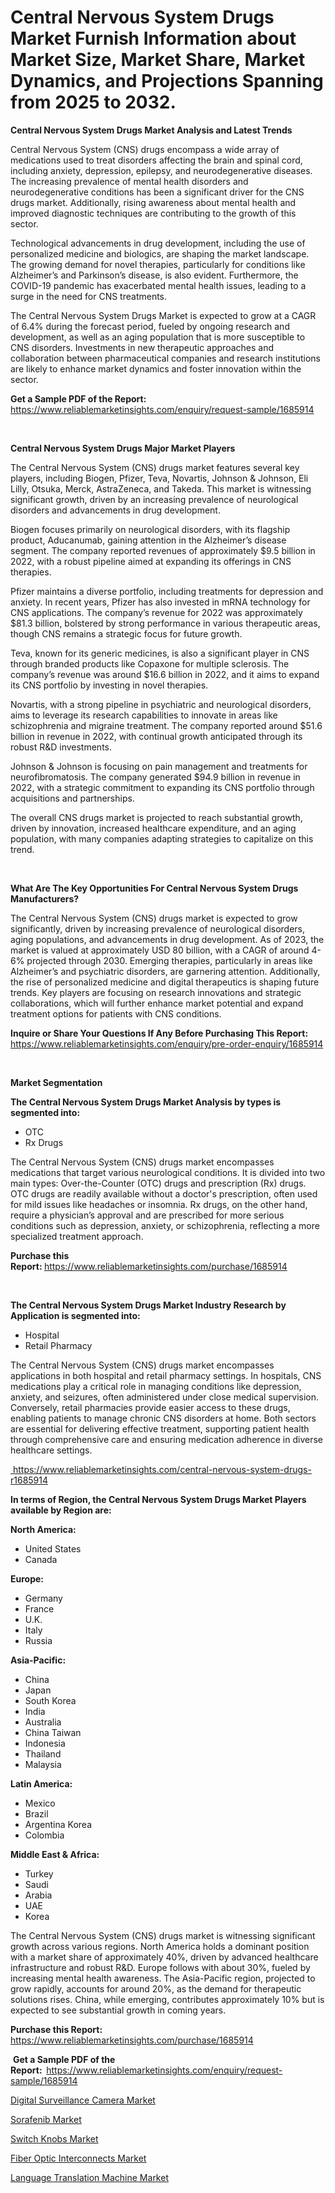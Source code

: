 <p><h1>Central Nervous System Drugs Market Furnish Information about Market Size, Market Share, Market Dynamics, and Projections Spanning from 2025 to 2032.</h1></p><p><strong>Central Nervous System Drugs Market Analysis and Latest Trends</strong></p>
<p><p>Central Nervous System (CNS) drugs encompass a wide array of medications used to treat disorders affecting the brain and spinal cord, including anxiety, depression, epilepsy, and neurodegenerative diseases. The increasing prevalence of mental health disorders and neurodegenerative conditions has been a significant driver for the CNS drugs market. Additionally, rising awareness about mental health and improved diagnostic techniques are contributing to the growth of this sector.</p><p>Technological advancements in drug development, including the use of personalized medicine and biologics, are shaping the market landscape. The growing demand for novel therapies, particularly for conditions like Alzheimer’s and Parkinson’s disease, is also evident. Furthermore, the COVID-19 pandemic has exacerbated mental health issues, leading to a surge in the need for CNS treatments.</p><p>The Central Nervous System Drugs Market is expected to grow at a CAGR of 6.4% during the forecast period, fueled by ongoing research and development, as well as an aging population that is more susceptible to CNS disorders. Investments in new therapeutic approaches and collaboration between pharmaceutical companies and research institutions are likely to enhance market dynamics and foster innovation within the sector.</p></p>
<p><strong>Get a Sample PDF of the Report:&nbsp;</strong> <a href="https://www.reliablemarketinsights.com/enquiry/request-sample/1685914?utm_campaign=3024&utm_medium=2&utm_source=Github&utm_content=ia&utm_term=08032025&utm_id=central-nervous-system-drugs">https://www.reliablemarketinsights.com/enquiry/request-sample/1685914</a></p>
<p>&nbsp;</p>
<p><strong>Central Nervous System Drugs Major Market Players</strong></p>
<p><p>The Central Nervous System (CNS) drugs market features several key players, including Biogen, Pfizer, Teva, Novartis, Johnson & Johnson, Eli Lilly, Otsuka, Merck, AstraZeneca, and Takeda. This market is witnessing significant growth, driven by an increasing prevalence of neurological disorders and advancements in drug development.</p><p>Biogen focuses primarily on neurological disorders, with its flagship product, Aducanumab, gaining attention in the Alzheimer’s disease segment. The company reported revenues of approximately $9.5 billion in 2022, with a robust pipeline aimed at expanding its offerings in CNS therapies.</p><p>Pfizer maintains a diverse portfolio, including treatments for depression and anxiety. In recent years, Pfizer has also invested in mRNA technology for CNS applications. The company’s revenue for 2022 was approximately $81.3 billion, bolstered by strong performance in various therapeutic areas, though CNS remains a strategic focus for future growth.</p><p>Teva, known for its generic medicines, is also a significant player in CNS through branded products like Copaxone for multiple sclerosis. The company’s revenue was around $16.6 billion in 2022, and it aims to expand its CNS portfolio by investing in novel therapies.</p><p>Novartis, with a strong pipeline in psychiatric and neurological disorders, aims to leverage its research capabilities to innovate in areas like schizophrenia and migraine treatment. The company reported around $51.6 billion in revenue in 2022, with continual growth anticipated through its robust R&D investments.</p><p>Johnson & Johnson is focusing on pain management and treatments for neurofibromatosis. The company generated $94.9 billion in revenue in 2022, with a strategic commitment to expanding its CNS portfolio through acquisitions and partnerships.</p><p>The overall CNS drugs market is projected to reach substantial growth, driven by innovation, increased healthcare expenditure, and an aging population, with many companies adapting strategies to capitalize on this trend.</p></p>
<p>&nbsp;</p>
<p><strong>What Are The Key Opportunities For Central Nervous System Drugs Manufacturers?</strong></p>
<p><p>The Central Nervous System (CNS) drugs market is expected to grow significantly, driven by increasing prevalence of neurological disorders, aging populations, and advancements in drug development. As of 2023, the market is valued at approximately USD 80 billion, with a CAGR of around 4-6% projected through 2030. Emerging therapies, particularly in areas like Alzheimer’s and psychiatric disorders, are garnering attention. Additionally, the rise of personalized medicine and digital therapeutics is shaping future trends. Key players are focusing on research innovations and strategic collaborations, which will further enhance market potential and expand treatment options for patients with CNS conditions.</p></p>
<p><strong>Inquire or Share Your Questions If Any Before Purchasing This Report:</strong> <a href="https://www.reliablemarketinsights.com/enquiry/pre-order-enquiry/1685914?utm_campaign=3024&utm_medium=2&utm_source=Github&utm_content=ia&utm_term=08032025&utm_id=central-nervous-system-drugs">https://www.reliablemarketinsights.com/enquiry/pre-order-enquiry/1685914</a></p>
<p>&nbsp;</p>
<p><strong>Market Segmentation</strong></p>
<p><strong>The Central Nervous System Drugs Market Analysis by types is segmented into:</strong></p>
<p><ul><li>OTC</li><li>Rx Drugs</li></ul></p>
<p><p>The Central Nervous System (CNS) drugs market encompasses medications that target various neurological conditions. It is divided into two main types: Over-the-Counter (OTC) drugs and prescription (Rx) drugs. OTC drugs are readily available without a doctor's prescription, often used for mild issues like headaches or insomnia. Rx drugs, on the other hand, require a physician’s approval and are prescribed for more serious conditions such as depression, anxiety, or schizophrenia, reflecting a more specialized treatment approach.</p></p>
<p><strong>Purchase this Report:&nbsp;</strong><a href="https://www.reliablemarketinsights.com/purchase/1685914?utm_campaign=3024&utm_medium=2&utm_source=Github&utm_content=ia&utm_term=08032025&utm_id=central-nervous-system-drugs">https://www.reliablemarketinsights.com/purchase/1685914</a></p>
<p>&nbsp;</p>
<p><strong>The Central Nervous System Drugs Market Industry Research by Application is segmented into:</strong></p>
<p><ul><li>Hospital</li><li>Retail Pharmacy</li></ul></p>
<p><p>The Central Nervous System (CNS) drugs market encompasses applications in both hospital and retail pharmacy settings. In hospitals, CNS medications play a critical role in managing conditions like depression, anxiety, and seizures, often administered under close medical supervision. Conversely, retail pharmacies provide easier access to these drugs, enabling patients to manage chronic CNS disorders at home. Both sectors are essential for delivering effective treatment, supporting patient health through comprehensive care and ensuring medication adherence in diverse healthcare settings.</p></p>
<p><a href="https://www.reliablemarketinsights.com/central-nervous-system-drugs-r1685914?utm_campaign=3024&utm_medium=2&utm_source=Github&utm_content=ia&utm_term=08032025&utm_id=central-nervous-system-drugs">&nbsp;https://www.reliablemarketinsights.com/central-nervous-system-drugs-r1685914</a></p>
<p><strong>In terms of Region, the Central Nervous System Drugs Market Players available by Region are:</strong></p>
<p>
    <p> <strong> North America: </strong>
        <ul>
            <li>United States</li>
            <li>Canada</li>
        </ul>
        </p> 
    <p> <strong> Europe: </strong>
        <ul>
            <li>Germany</li>
            <li>France</li>
            <li>U.K.</li>
            <li>Italy</li>
            <li>Russia</li>
        </ul>
        </p> 
    <p> <strong> Asia-Pacific: </strong>
        <ul>
            <li>China</li>
            <li>Japan</li>
            <li>South Korea</li>
            <li>India</li>
            <li>Australia</li>
            <li>China Taiwan</li>
            <li>Indonesia</li>
            <li>Thailand</li>
            <li>Malaysia</li>
        </ul>
        </p> 
    <p> <strong> Latin America: </strong>
        <ul>
            <li>Mexico</li>
            <li>Brazil</li>
            <li>Argentina Korea</li>
            <li>Colombia</li>
        </ul>
        </p> 
    <p> <strong> Middle East & Africa: </strong>
        <ul>
            <li>Turkey</li>
            <li>Saudi</li>
            <li>Arabia</li>
            <li>UAE</li>
            <li>Korea</li>
        </ul>
    </p>
    </p>
<p><p>The Central Nervous System (CNS) drugs market is witnessing significant growth across various regions. North America holds a dominant position with a market share of approximately 40%, driven by advanced healthcare infrastructure and robust R&D. Europe follows with about 30%, fueled by increasing mental health awareness. The Asia-Pacific region, projected to grow rapidly, accounts for around 20%, as the demand for therapeutic solutions rises. China, while emerging, contributes approximately 10% but is expected to see substantial growth in coming years.</p></p>
<p><strong>Purchase this Report: </strong><a href="https://www.reliablemarketinsights.com/purchase/1685914?utm_campaign=3024&utm_medium=2&utm_source=Github&utm_content=ia&utm_term=08032025&utm_id=central-nervous-system-drugs">https://www.reliablemarketinsights.com/purchase/1685914</a></p>
<p>&nbsp;<strong>Get a Sample PDF of the Report:&nbsp;&nbsp;</strong><a href="https://www.reliablemarketinsights.com/enquiry/request-sample/1685914?utm_campaign=3024&utm_medium=2&utm_source=Github&utm_content=ia&utm_term=08032025&utm_id=central-nervous-system-drugs">https://www.reliablemarketinsights.com/enquiry/request-sample/1685914</a></p>
<p><strong></strong></p>
<p><p><a href="https://www.linkedin.com/pulse/technology-functions-growth-digital-surveillance-camera-armye?utm_campaign=3024&utm_medium=2&utm_source=Github&utm_content=ia&utm_term=08032025&utm_id=central-nervous-system-drugs">Digital Surveillance Camera Market</a></p><p><a href="https://github.com/amoakuolaopa/Market-Research-Report-List-1/blob/main/sorafenib-market.md?utm_campaign=3024&utm_medium=2&utm_source=Github&utm_content=ia&utm_term=08032025&utm_id=central-nervous-system-drugs">Sorafenib Market</a></p><p><a href="https://www.linkedin.com/pulse/global-analysis-switch-knobs-market-size-scope-2025-2032-company-iynwf?utm_campaign=3024&utm_medium=2&utm_source=Github&utm_content=ia&utm_term=08032025&utm_id=central-nervous-system-drugs">Switch Knobs Market</a></p><p><a href="https://www.linkedin.com/pulse/insights-global-fiber-optic-interconnects-market-forecasted-tr9af?utm_campaign=3024&utm_medium=2&utm_source=Github&utm_content=ia&utm_term=08032025&utm_id=central-nervous-system-drugs">Fiber Optic Interconnects Market</a></p><p><a href="https://www.linkedin.com/pulse/study-language-translation-machine-market-offeringdata-concerning-4svue?utm_campaign=3024&utm_medium=2&utm_source=Github&utm_content=ia&utm_term=08032025&utm_id=central-nervous-system-drugs">Language Translation Machine Market</a></p></p>